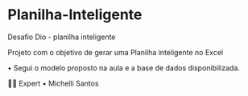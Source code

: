 # Planilha-Inteligente
Desafio Dio - planilha inteligente


Projeto com o objetivo de gerar uma Planilha inteligente no Excel 

•	Segui o modelo proposto na aula e a base de dados disponibilizada.

👨‍💻 Expert
•	Michelli Santos

